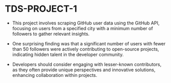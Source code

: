 # TDS-PROJECT-1

- This project involves scraping GitHub user data using the GitHub API, focusing on users from a specified city with a minimum number of followers to gather relevant insights.

- One surprising finding was that a significant number of users with fewer than 50 followers were actively contributing to open-source projects, indicating hidden talent in the developer community.

- Developers should consider engaging with lesser-known contributors, as they often provide unique perspectives and innovative solutions, enhancing collaboration within projects.
